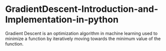 # GradientDescent-Introduction-and-Implementation-in-python
Gradient Descent is an optimization algorithm in machine learning used to minimize a function by iteratively moving towards the minimum value of the function. 
